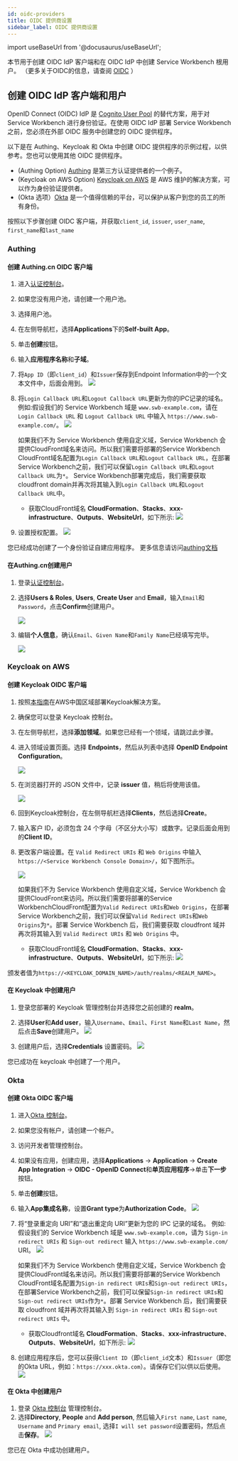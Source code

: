 ```yaml
---
id: oidc-providers
title: OIDC 提供商设置
sidebar_label: OIDC 提供商设置
---
```


import useBaseUrl from '@docusaurus/useBaseUrl';

本节用于创建 OIDC IdP 客户端和在 OIDC IdP 中创建 Service Workbench 根用户。
（更多关于OIDC的信息，请查阅 [OIDC](https://openid.net/connect/) ）

## 创建 OIDC IdP 客户端和用户

OpenID Connect (OIDC) IdP 是 [Cognito User Pool][cognito] 的替代方案，用于对 Service Workbench 进行身份验证。在使用 OIDC IdP 部署 Service Workbench 之前，您必须在外部 OIDC 服务中创建您的 OIDC 提供程序。

以下是在 Authing、Keycloak 和 Okta 中创建 OIDC 提供程序的示例过程，以供参考。您也可以使用其他 OIDC 提供程序。

- (Authing Option) [Authing][authing] 是第三方认证提供者的一个例子。
- (Keycloak on AWS Option) [Keycloak on AWS][keycloak-solution] 是 AWS 维护的解决方案，可以作为身份验证提供者。
- (Okta 选项）[Okta][okta] 是一个值得信赖的平台，可以保护从客户到您的员工的所有身份。

按照以下步骤创建 OIDC 客户端，并获取`client_id`, `issuer`, `user_name`, `first_name`和`last_name`

### Authing 

####  创建 Authing.cn OIDC 客户端
1. 进入[认证控制台](https://console.authing.cn/console)。
2. 如果您没有用户池，请创建一个用户池。
3. 选择用户池。
4. 在左侧导航栏，选择**Applications**下的**Self-built App**。
5. 单击**创建**按钮。
6. 输入**应用程序名称**和**子域**。
7. 将`App ID`（即`client_id`）和`Issuer`保存到Endpoint Information中的一个文本文件中，后面会用到。
    [![](../../../images/OIDC/endpoint-info.png)](../../../images/OIDC/endpoint-info.png)

8. 将`Login Callback URL`和`Logout Callback URL`更新为你的IPC记录的域名。
   例如:假设我们的 Service Workbench 域是 `www.swb-example.com`，请在 `Login Callback URL` 和 `Logout Callback URL` 中输入 `https://www.swb-example.com/`。
    [![](../../../images/OIDC/authentication-configuration.png)](../../../images/OIDC/authentication-configuration.png)

   如果我们不为 Service Workbench 使用自定义域，Service Workbench 会提供CloudFront域名来访问。所以我们需要将部署的Service Workbench CloudFront域名配置为`Login Callback URL`和`Logout Callback URL`，在部署Service Workbench之前，我们可以保留`Login Callback URL`和`Logout Callback URL`为`*`。 Service Workbench部署完成后，我们需要获取cloudfront domain并再次将其输入到`Login Callback URL`和`Logout Callback URL`中。
   
   * 获取CloudFront域名
   **CloudFormation**、**Stacks**、**xxx-infrastructure**、**Outputs**、**WebsiteUrl**，如下所示:
   [![](../../../images/OIDC/get-cloudfront-domain.png)](../../../images/OIDC/get-cloudfront-domain.png)
    

9. 设置授权配置。
    [![](../../../images/OIDC/authorization-configuration.png)](../../../images/OIDC/authorization-configuration.png)

您已经成功创建了一个身份验证自建应用程序。
更多信息请访问[authing文档](https://docs.authing.cn/v2/en/)

#### 在Authing.cn创建用户

1. 登录[认证控制台](https://console.authing.cn/console)。
2. 选择**Users & Roles**, **Users**, **Create User** and **Email**，输入`Email`和`Password`，点击**Confirm**创建用户。

    [![](../../../images/OIDC/authing-create-user.png)](../../../images/OIDC/authing-create-user.png)
3. 编辑**个人信息**，确认`Email`、`Given Name`和`Family Name`已经填写完毕。

    [![](../../../images/OIDC/authing-user-config.png)](../../../images/OIDC/authing-user-config.png)

### Keycloak on AWS

#### 创建 Keycloak OIDC 客户端
1. 按照[本指南][keycloak-solution]在AWS中国区域部署Keycloak解决方案。

2. 确保您可以登录 Keycloak 控制台。

3. 在左侧导航栏，选择**添加领域**。如果您已经有一个领域，请跳过此步骤。

4. 进入领域设置页面。选择 **Endpoints**，然后从列表中选择 **OpenID Endpoint Configuration**。

    [![](../../../images/OIDC/keycloak-example-realm.jpg)](../../../images/OIDC/keycloak-example-realm.jpg)

5. 在浏览器打开的 JSON 文件中，记录 **issuer** 值，稍后将使用该值。

    [![](../../../images/OIDC/OIDC-config.jpg)](../../../images/OIDC/OIDC-config.jpg)

6. 回到Keycloak控制台，在左侧导航栏选择**Clients**，然后选择**Create**。
7. 输入客户 ID，必须包含 24 个字母（不区分大小写）或数字。记录后面会用到的**Client ID**。
8. 更改客户端设置。在 `Valid Redirect URIs` 和 `Web Origins` 中输入 `https://<Service Workbench Console Domain>/`，如下图所示。

    [![](../../../images/OIDC/keycloak-client-setting.png)](../../../images/OIDC/keycloak-client-setting.png)

   如果我们不为 Service Workbench 使用自定义域，Service Workbench 会提供CloudFront来访问。所以我们需要将部署的Service WorkbenchCloudFront配置为`Valid Redirect URIs`和`Web Origins`，在部署Service Workbench之前，我们可以保留`Valid Redirect URIs`和`Web Origins`为`*`。部署 Service Workbench 后，我们需要获取 cloudfront 域并再次将其输入到 `Valid Redirect URIs` 和 `Web Origins` 中。
   
   * 获取CloudFront域名
   **CloudFormation**、**Stacks**、**xxx-infrastructure**、**Outputs**、**WebsiteUrl**，如下所示:
   [![](../../../images/OIDC/get-cloudfront-domain.png)](../../../images/OIDC/get-cloudfront-domain.png)

颁发者值为`https://<KEYCLOAK_DOMAIN_NAME>/auth/realms/<REALM_NAME>`。

#### 在 Keycloak 中创建用户

1. 登录您部署的 Keycloak 管理控制台并选择您之前创建的 **realm**。

2. 选择**User**和**Add user**，输入`Username`、`Email`、`First Name`和`Last Name`，然后点击**Save**创建用户。
    [![](../../../images/OIDC/keycloak-user-create.png)](../../../images/OIDC/keycloak-user-create.png)

3. 创建用户后，选择**Credentials** 设置密码。
   [![](../../../images/OIDC/keycloak-user-password.png)](../../../images/OIDC/keycloak-user-password.png)

您已成功在 keycloak 中创建了一个用户。

### Okta

#### 创建 Okta OIDC 客户端

1. 进入[Okta 控制台](https://www.okta.com/)。
2. 如果您没有帐户，请创建一个帐户。
3. 访问开发者管理控制台。
3. 如果没有应用，创建应用，选择**Applications** -> **Application** -> **Create App Integration** -> **OIDC - OpenID Connect**和**单页应用程序**->单击**下一步**按钮。
5. 单击**创建**按钮。
6. 输入**App集成名称**，设置**Grant type**为**Authorization Code**。
    [![](../../../images/OIDC/okta-application-create.png)](../../../images/OIDC/okta-application-create.png)
7. 将“登录重定向 URI”和“退出重定向 URI”更新为您的 IPC 记录的域名。
例如:假设我们的 Service Workbench 域是 `www.swb-example.com`，请为 `Sign-in redirect URIs` 和 `Sign-out redirect` 输入 `https://www.swb-example.com/` URI。
    [![](../../../images/OIDC/okta-application-url.png)](../../../images/OIDC/okta-application-url.png)

   如果我们不为 Service Workbench 使用自定义域，Service Workbench 会提供CloudFront域名来访问。所以我们需要将部署的Service Workbench CloudFront域名配置为`Sign-in redirect URIs`和`Sign-out redirect URIs`，在部署Service Workbench之前，我们可以保留`Sign-in redirect URIs`和`Sign-out redirect URIs`作为`*`。部署 Service Workbench 后，我们需要获取 cloudfront 域并再次将其输入到 `Sign-in redirect URIs` 和 `Sign-out redirect URIs` 中。
   
   * 获取Cloudfront域名
   **CloudFormation**、**Stacks**、**xxx-infrastructure**、**Outputs**、**WebsiteUrl**，如下所示:
   [![](../../../images/OIDC/get-cloudfront-domain.png)](../../../images/OIDC/get-cloudfront-domain.png)

8. 创建应用程序后，您可以获得`Client ID`（即`client_id`文本）和`Issuer`（即您的Okta URL，例如：`https://xxx.okta.com`）。请保存它们以供以后使用。
    [![](../../../images/OIDC/okta-client-id.png)](../../../images/OIDC/okta-client-id.png)

#### 在 Okta 中创建用户

1. 登录 [Okta 控制台](https://www.okta.com/) 管理控制台。
2. 选择**Directory**, **People** and **Add person**, 然后输入`First name`, `Last name`, `Username` and `Primary email`, 选择`I will set password`设置密码，然后点击**保存**。
    [![](../../../images/OIDC/keycloak-user-create.png)](../../../images/OIDC/keycloak-user-create.png)

您已在 Okta 中成功创建用户。

[cognito]:https://docs.aws.amazon.com/cognito/latest/developerguide/cognito-user-identity-pools.html
[openid-connect]:https://openid.net/connect/
[authing]:https://www.authing.cn/
[okta]:https://www.okta.com/sg/
[keycloak-solution]:https://www.amazonaws.cn/en/solutions/keycloak-on-aws/
